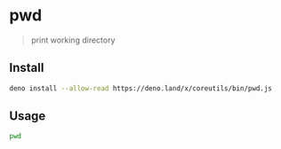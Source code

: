 # pwd

> print working directory

## Install

```bash
deno install --allow-read https://deno.land/x/coreutils/bin/pwd.js
```

## Usage

```bash
pwd
```
